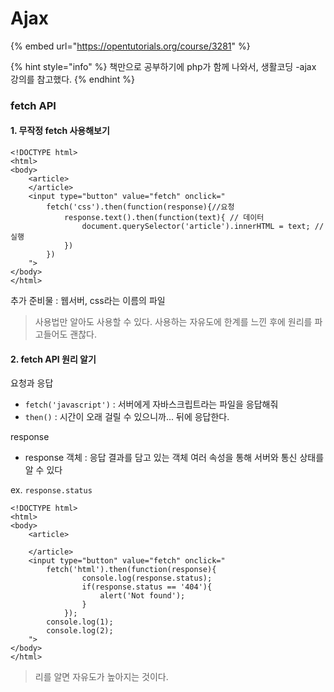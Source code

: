 # Ajax

{% embed url="https://opentutorials.org/course/3281" %}

{% hint style="info" %}
책만으로 공부하기에 php가 함께 나와서, 생활코딩 -ajax 강의를 참고했다.
{% endhint %}



### fetch API

#### 1. 무작정 fetch 사용해보기

```markup
<!DOCTYPE html>
<html>
<body>
    <article>
    </article>
    <input type="button" value="fetch" onclick="
        fetch('css').then(function(response){//요청
            response.text().then(function(text){ // 데이터
                document.querySelector('article').innerHTML = text; // 실행
            })
        })
    ">
</body>
</html>
```

추가 준비물 : 웹서버, css라는 이름의 파일

> 사용법만 알아도 사용할 수 있다. 사용하는 자유도에 한계를 느낀 후에 원리를 파고들어도 괜찮다.

#### 2. fetch API 원리 알기

요청과 응답 

* `fetch('javascript')` : 서버에게 자바스크립트라는 파일을 응답해줘 
* `then()` : 시간이 오래 걸릴 수 있으니까... 뒤에 응답한다.

response

* response 객체 : 응답 결과를 담고 있는 객체 여러 속성을 통해 서버와 통신 상태를 알 수 있다

ex. `response.status` 

```markup
<!DOCTYPE html>
<html>
<body>
    <article>

    </article>
    <input type="button" value="fetch" onclick="
        fetch('html').then(function(response){
                console.log(response.status);
                if(response.status == '404'){
                    alert('Not found');
                }
            });
        console.log(1);
        console.log(2);
    ">
</body>
</html>
```

> 리를 알면 자유도가 높아지는 것이다.

